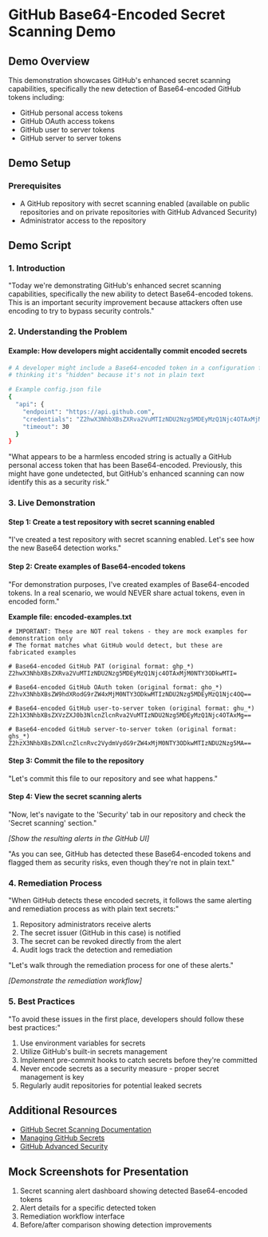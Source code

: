 # GitHub Base64-Encoded Secret Scanning Demo

## Demo Overview

This demonstration showcases GitHub's enhanced secret scanning capabilities, specifically the new detection of Base64-encoded GitHub tokens including:
- GitHub personal access tokens
- GitHub OAuth access tokens 
- GitHub user to server tokens
- GitHub server to server tokens

## Demo Setup

### Prerequisites
- A GitHub repository with secret scanning enabled (available on public repositories and on private repositories with GitHub Advanced Security)
- Administrator access to the repository

## Demo Script

### 1. Introduction 

"Today we're demonstrating GitHub's enhanced secret scanning capabilities, specifically the new ability to detect Base64-encoded tokens. This is an important security improvement because attackers often use encoding to try to bypass security controls."

### 2. Understanding the Problem

#### Example: How developers might accidentally commit encoded secrets

```bash
# A developer might include a Base64-encoded token in a configuration file
# thinking it's "hidden" because it's not in plain text

# Example config.json file
{
  "api": {
    "endpoint": "https://api.github.com",
    "credentials": "Z2hwX3NhbXBsZXRva2VuMTIzNDU2Nzg5MDEyMzQ1Njc4OTAxMjM0NTY3ODkwMTI=",
    "timeout": 30
  }
}
```

"What appears to be a harmless encoded string is actually a GitHub personal access token that has been Base64-encoded. Previously, this might have gone undetected, but GitHub's enhanced scanning can now identify this as a security risk."

### 3. Live Demonstration 

#### Step 1: Create a test repository with secret scanning enabled

"I've created a test repository with secret scanning enabled. Let's see how the new Base64 detection works."

#### Step 2: Create examples of Base64-encoded tokens

"For demonstration purposes, I've created examples of Base64-encoded tokens. In a real scenario, we would NEVER share actual tokens, even in encoded form."

**Example file: encoded-examples.txt**
```
# IMPORTANT: These are NOT real tokens - they are mock examples for demonstration only
# The format matches what GitHub would detect, but these are fabricated examples

# Base64-encoded GitHub PAT (original format: ghp_*)
Z2hwX3NhbXBsZXRva2VuMTIzNDU2Nzg5MDEyMzQ1Njc4OTAxMjM0NTY3ODkwMTI=

# Base64-encoded GitHub OAuth token (original format: gho_*)
Z2hvX3NhbXBsZW9hdXRodG9rZW4xMjM0NTY3ODkwMTIzNDU2Nzg5MDEyMzQ1Njc4OQ==

# Base64-encoded GitHub user-to-server token (original format: ghu_*)
Z2h1X3NhbXBsZXVzZXJ0b3NlcnZlcnRva2VuMTIzNDU2Nzg5MDEyMzQ1Njc4OTAxMg==

# Base64-encoded GitHub server-to-server token (original format: ghs_*)
Z2hzX3NhbXBsZXNlcnZlcnRvc2VydmVydG9rZW4xMjM0NTY3ODkwMTIzNDU2Nzg5MA==
```

#### Step 3: Commit the file to the repository

"Let's commit this file to our repository and see what happens."

#### Step 4: View the secret scanning alerts

"Now, let's navigate to the 'Security' tab in our repository and check the 'Secret scanning' section."

_[Show the resulting alerts in the GitHub UI]_

"As you can see, GitHub has detected these Base64-encoded tokens and flagged them as security risks, even though they're not in plain text."

### 4. Remediation Process

"When GitHub detects these encoded secrets, it follows the same alerting and remediation process as with plain text secrets:"

1. Repository administrators receive alerts
2. The secret issuer (GitHub in this case) is notified
3. The secret can be revoked directly from the alert
4. Audit logs track the detection and remediation

"Let's walk through the remediation process for one of these alerts."

_[Demonstrate the remediation workflow]_

### 5. Best Practices 

"To avoid these issues in the first place, developers should follow these best practices:"

1. Use environment variables for secrets
2. Utilize GitHub's built-in secrets management
3. Implement pre-commit hooks to catch secrets before they're committed
4. Never encode secrets as a security measure - proper secret management is key
5. Regularly audit repositories for potential leaked secrets

## Additional Resources

- [GitHub Secret Scanning Documentation](https://docs.github.com/en/code-security/secret-scanning/about-secret-scanning)
- [Managing GitHub Secrets](https://docs.github.com/en/actions/security-guides/encrypted-secrets)
- [GitHub Advanced Security](https://docs.github.com/en/get-started/learning-about-github/about-github-advanced-security)

## Mock Screenshots for Presentation

1. Secret scanning alert dashboard showing detected Base64-encoded tokens
2. Alert details for a specific detected token
3. Remediation workflow interface
4. Before/after comparison showing detection improvements
